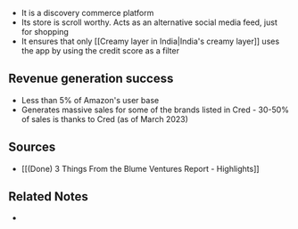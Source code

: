 - It is a discovery commerce platform
- Its store is scroll worthy. Acts as an alternative social media feed, just for shopping
- It ensures that only [[Creamy layer in India|India's creamy layer]] uses the app by using the credit score as a filter

## Revenue generation success
- Less than 5% of Amazon's user base
- Generates massive sales for some of the brands listed in Cred - 30-50% of sales is thanks to Cred (as of March 2023)

## Sources
- [[(Done) 3 Things From the Blume Ventures Report - Highlights]]

## Related Notes
- 
